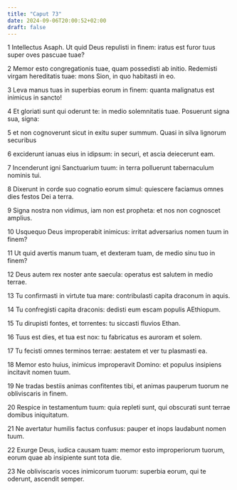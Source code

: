 ```yaml
---
title: "Caput 73"
date: 2024-09-06T20:00:52+02:00
draft: false
---
```



1 Intellectus Asaph. Ut quid Deus repulisti in finem: iratus est furor tuus super oves pascuae tuae?

2 Memor esto congregationis tuae, quam possedisti ab initio. Redemisti virgam hereditatis tuae: mons Sion, in quo habitasti in eo.

3 Leva manus tuas in superbias eorum in finem: quanta malignatus est inimicus in sancto!

4 Et gloriati sunt qui oderunt te: in medio solemnitatis tuae. Posuerunt signa sua, signa:

5 et non cognoverunt sicut in exitu super summum. Quasi in silva lignorum securibus

6 exciderunt ianuas eius in idipsum: in securi, et ascia deiecerunt eam.

7 Incenderunt igni Sanctuarium tuum: in terra polluerunt tabernaculum nominis tui.

8 Dixerunt in corde suo cognatio eorum simul: quiescere faciamus omnes dies festos Dei a terra.

9 Signa nostra non vidimus, iam non est propheta: et nos non cognoscet amplius.

10 Usquequo Deus improperabit inimicus: irritat adversarius nomen tuum in finem?

11 Ut quid avertis manum tuam, et dexteram tuam, de medio sinu tuo in finem?

12 Deus autem rex noster ante saecula: operatus est salutem in medio terrae.

13 Tu confirmasti in virtute tua mare: contribulasti capita draconum in aquis.

14 Tu confregisti capita draconis: dedisti eum escam populis AEthiopum.

15 Tu dirupisti fontes, et torrentes: tu siccasti fluvios Ethan.

16 Tuus est dies, et tua est nox: tu fabricatus es auroram et solem.

17 Tu fecisti omnes terminos terrae: aestatem et ver tu plasmasti ea.

18 Memor esto huius, inimicus improperavit Domino: et populus insipiens incitavit nomen tuum.

19 Ne tradas bestiis animas confitentes tibi, et animas pauperum tuorum ne obliviscaris in finem.

20 Respice in testamentum tuum: quia repleti sunt, qui obscurati sunt terrae domibus iniquitatum.

21 Ne avertatur humilis factus confusus: pauper et inops laudabunt nomen tuum.

22 Exurge Deus, iudica causam tuam: memor esto improperiorum tuorum, eorum quae ab insipiente sunt tota die.

23 Ne obliviscaris voces inimicorum tuorum: superbia eorum, qui te oderunt, ascendit semper.

